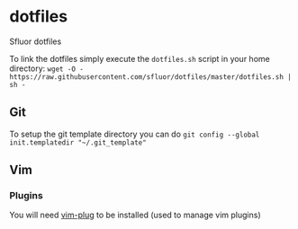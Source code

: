 # dotfiles

Sfluor dotfiles

To link the dotfiles simply execute the `dotfiles.sh` script in your home directory:
`wget -O - https://raw.githubusercontent.com/sfluor/dotfiles/master/dotfiles.sh | sh -`

## Git

To setup the git template directory you can do `git config --global init.templatedir "~/.git_template"`

## Vim

### Plugins

You will need [vim-plug](https://github.com/junegunn/vim-plug) to be installed (used to manage vim plugins)
